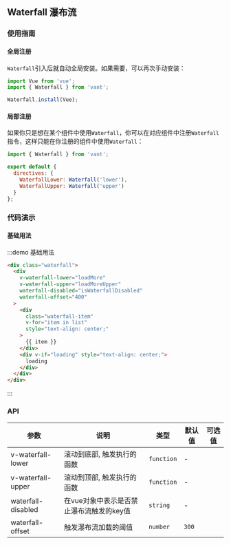 ## Waterfall 瀑布流

### 使用指南

#### 全局注册

`Waterfall`引入后就自动全局安装。如果需要，可以再次手动安装：

```js
import Vue from 'vue';
import { Waterfall } from 'vant';

Waterfall.install(Vue);
```

#### 局部注册

如果你只是想在某个组件中使用`Waterfall`，你可以在对应组件中注册`Waterfall`指令，这样只能在你注册的组件中使用`Waterfall`：

```js
import { Waterfall } from 'vant';

export default {
  directives: {
    WaterfallLower: Waterfall('lower'),
    WaterfallUpper: Waterfall('upper')
  }
};
```

### 代码演示

<script>
export default {
  data() {
    return {
      list: [1, 2, 3, 4, 5],
      loading: false,
      finished: false
    };
  },
  methods: {
    loadMore() {
      if (this.list.length >= 200) {
        this.finished = true;
        return;
      }

      this.loading = true;
      setTimeout(() => {
        let lastNumber = this.list[this.list.length - 1];
        for (let i = 0; i < 5; i ++) {
          lastNumber += 1;
          this.list.push(lastNumber);
        }
        this.loading = false;
      }, 2500);
    },
    loadMoreUpper() {
      if (this.list[0] < 0) return;
      this.list.unshift(-1);
    }
  },
  computed: {
    isWaterfallDisabled: function() {
      return this.loading || this.finished;
    }
  }
};
</script>

<style>
  .waterfall {
    max-height: 300px;
    overflow: scroll;
  }
</style>

#### 基础用法

:::demo 基础用法
```html
<div class="waterfall">
  <div
    v-waterfall-lower="loadMore"
    v-waterfall-upper="loadMoreUpper"
    waterfall-disabled="isWaterfallDisabled"
    waterfall-offset="400"
  >
    <div
      class="waterfall-item"
      v-for="item in list"
      style="text-align: center;"
    >
      {{ item }}
    </div>
    <div v-if="loading" style="text-align: center;">
      loading
    </div>
  </div>
</div>
```
:::

### API

| 参数       | 说明      | 类型       | 默认值       | 可选值       |
|-----------|-----------|-----------|-------------|-------------|
| v-waterfall-lower | 滚动到底部, 触发执行的函数 | `function`  | - |  |
| v-waterfall-upper | 滚动到顶部, 触发执行的函数 | `function`  | - |  |
| waterfall-disabled | 在vue对象中表示是否禁止瀑布流触发的key值 | `string`  | - |  |
| waterfall-offset | 触发瀑布流加载的阈值 | `number`  | `300` |   |

